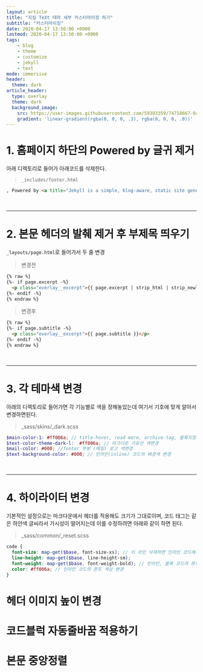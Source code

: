 ```yaml
---
layout: article
title: "지킬 TeXt 테마 세부 커스터마이징 하기"
subtitle: "커스터마이징"
date: 2020-04-17 13:50:00 +0900
lastmod: 2020-04-17 13:50:00 +0900
tags: 
    - blog
    - theme
    - customize
    - jekyll
    - text
mode: immersive
header:
  theme: dark
article_header:
  type: overlay
  theme: dark
  background_image:
    src: https://user-images.githubusercontent.com/59393359/74718667-0adb8a80-5276-11ea-8bc3-0e36c67cf28a.jpg
    gradient: 'linear-gradient(rgba(0, 0, 0, .3), rgba(0, 0, 0, .0))'
---
```


# 1. 홈페이지 하단의 Powered by 글귀 제거

아래 디렉토리로 들어가 아래코드를 삭제한다.

> `_includes/footer.html`

```html
, Powered by <a title="Jekyll is a simple, blog-aware, static site generator." href="http://jekyllrb.com/">Jekyll</a> & <a title="TeXt is a super customizable Jekyll theme." href="https://github.com/kitian616/jekyll-TeXt-theme">TeXt Theme</a>.
```

<br/>

---

# 2. 본문 헤더의 발췌 제거 후 부제목 띄우기

`_layouts/page.html`로 들어가서 두 줄 변경

> 변경전

```html
{% raw %}
{%- if page.excerpt -%}
  <p class="overlay__excerpt">{{ page.excerpt | strip_html | strip_newlines | strip | truncate: _article_header_excerpt_truncate }}</p>
{%- endif -%}
{% endraw %}
```

> 변경후

```html
{% raw %}
{%- if page.subtitle -%}
  <p class="overlay__excerpt">{{ page.subtitle }}</p>
{%- endif -%}
{% endraw %}
```

<br/>

---

# 3. 각 테마색 변경

아래의 디렉토리로 들어가면 각 기능별로 색을 정해놓았는데 여기서 기호에 맞게 알아서 변경하면된다.

> _sass/skins/_dark.scss

```scss
$main-color-1: #ff006a; // title-hover, read more, archive-tag, 블록지정 등 대표색 변경
$text-color-theme-dark-l:  #ff006a; // 마크다운 가로선 색변경
$mail-color: #000; //footer 부분 (메일) 로고 색변경
$text-background-color: #000; // 인라인(inline) 코드의 배경색 변경
```

<br/>

---

# 4. 하이라이터 변경

기본적인 설정으로는 마크다운에서 헤더를 적용해도 크기가 그대로이며, 코드 태그는 같은 하얀색 글씨라서 가시성이 떨어지는데 이를 수정하려면 아래와 같이 하면 된다. 

> _sass/common/_reset.scss

```scss
code {
  font-size: map-get($base, font-size-xs); // 이 라인 삭제하면 인라인 코드에서 마크다운의 헤더 크기가 정상적으로 적용됨
  line-height: map-get($base, line-height-sm);
  font-weight: map-get($base, font-weight-bold); // 인라인, 블록 코드의 폰트 굵기 변경 가능
  color: #ff006a; // 인라인 코드의 폰트 색상 변경
}
```

# 헤더 이미지 높이 변경
# 코드블럭 자동줄바꿈 적용하기
# 본문 중앙정렬